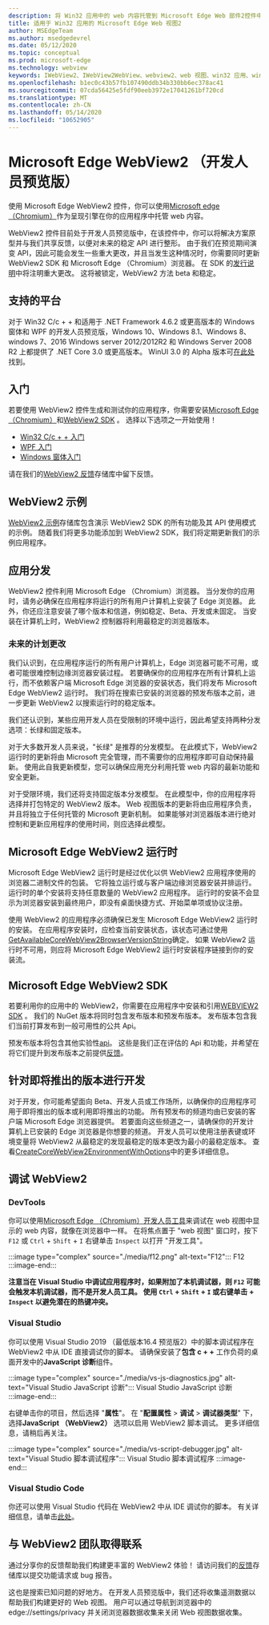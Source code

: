 ```yaml
---
description: 将 Win32 应用中的 web 内容托管到 Microsoft Edge Web 部件2控件中
title: 适用于 Win32 应用的 Microsoft Edge Web 视图2
author: MSEdgeTeam
ms.author: msedgedevrel
ms.date: 05/12/2020
ms.topic: conceptual
ms.prod: microsoft-edge
ms.technology: webview
keywords: IWebView2、IWebView2WebView、webview2、web 视图、win32 应用、win32、edge、ICoreWebView2、ICoreWebView2Controller、浏览器控件、边缘 html
ms.openlocfilehash: b1ec0c43b57fb107490ddb34b330bb6ec378ac41
ms.sourcegitcommit: 07cda56425e5fdf90eeb3972e17041261bf720cd
ms.translationtype: MT
ms.contentlocale: zh-CN
ms.lasthandoff: 05/14/2020
ms.locfileid: "10652905"
---
```

# Microsoft Edge WebView2 （开发人员预览版）

使用 Microsoft Edge WebView2 控件，你可以使用[Microsoft edge （Chromium）](https://www.microsoftedgeinsider.com/)作为呈现引擎在你的应用程序中托管 web 内容。

WebView2 控件目前处于开发人员预览版中，在该控件中，你可以将解决方案原型并与我们共享反馈，以便对未来的稳定 API 进行整形。 由于我们在预览期间演变 API，因此可能会发生一些重大更改，并且当发生这种情况时，你需要同时更新 WebView2 SDK 和 Microsoft Edge （Chromium）浏览器。 在 SDK 的[发行说明](./releasenotes.md)中将注明重大更改。 这将被锁定，WebView2 方法 beta 和稳定。

## 支持的平台

对于 Win32 C/c + + 和适用于 .NET Framework 4.6.2 或更高版本的 Windows 窗体和 WPF 的开发人员预览版，Windows 10、Windows 8.1、Windows 8、windows 7、2016 Windows server 2012/2012R2 和 Windows Server 2008 R2 上都提供了 .NET Core 3.0 或更高版本。 WinUI 3.0 的 Alpha 版本可[在此处](https://docs.microsoft.com/uwp/toolkits/winui3/)找到。

## 入门

若要使用 WebView2 控件生成和测试你的应用程序，你需要安装[Microsoft Edge （Chromium）](https://www.microsoftedgeinsider.com/download/)和[WebView2 SDK](https://aka.ms/webviewnuget) 。 选择以下选项之一开始使用！

* [Win32 C/c + + 入门](./gettingstarted/win32.md)
* [WPF 入门](./gettingstarted/wpf.md)
* [Windows 窗体入门](./gettingstarted/winforms.md)

请在我们的[WebView2 反馈](https://aka.ms/webviewfeedback)存储库中留下反馈。

## WebView2 示例

[WebView2 示例](https://github.com/MicrosoftEdge/WebView2Samples)存储库包含演示 WebView2 SDK 的所有功能及其 API 使用模式的示例。 随着我们将更多功能添加到 WebView2 SDK，我们将定期更新我们的示例应用程序。

## 应用分发

WebView2 控件利用 Microsoft Edge （Chromium）浏览器。 当分发你的应用时，请务必确保在应用程序将运行的所有用户计算机上安装了 Edge 浏览器。 此外，你还应注意安装了哪个版本和信道，例如稳定、Beta、开发或未固定。 当安装在计算机上时，WebView2 控制器将利用最稳定的浏览器版本。

### 未来的计划更改

我们认识到，在应用程序运行的所有用户计算机上，Edge 浏览器可能不可用，或者可能很难控制边缘浏览器安装过程。 若要确保你的应用程序在所有计算机上运行，而不依赖客户端 Microsoft Edge 浏览器的安装状态，我们将发布 Microsoft Edge WebView2 运行时。 我们将在搜索已安装的浏览器的预发布版本之前，进一步更新 WebView2 以搜索运行时的稳定版本。

我们还认识到，某些应用开发人员在受限制的环境中运行，因此希望支持两种分发选项：长绿和固定版本。

对于大多数开发人员来说，"长绿" 是推荐的分发模型。 在此模式下，WebView2 运行时的更新将由 Microsoft 完全管理，而不需要你的应用程序即可自动保持最新。 使用此自我更新模型，您可以确保应用充分利用托管 web 内容的最新功能和安全更新。

对于受限环境，我们还将支持固定版本分发模型。 在此模型中，你的应用程序将选择并打包特定的 WebView2 版本。 Web 视图版本的更新将由应用程序负责，并且将独立于任何托管的 Microsoft 更新机制。 如果能够对浏览器版本进行绝对控制和更新应用程序的使用时间，则应选择此模型。

## Microsoft Edge WebView2 运行时

Microsoft Edge WebView2 运行时是经过优化以供 WebView2 应用程序使用的浏览器二进制文件的包装。 它将独立运行或与客户端边缘浏览器安装并排运行。 运行时的单个安装将支持任意数量的 WebView2 应用程序。 运行时的安装不会显示为浏览器安装到最终用户，即没有桌面快捷方式、开始菜单项或协议注册。

使用 WebView2 的应用程序必须确保已发生 Microsoft Edge WebView2 运行时的安装。 在应用程序安装时，应检查当前安装状态，该状态可通过使用[GetAvailableCoreWebView2BrowserVersionString](./reference/win32/0-9-488/webview2-idl.md#getavailablecorewebview2browserversionstring)确定。 如果 WebView2 运行时不可用，则应将 Microsoft Edge WebView2 运行时安装程序链接到你的安装流。

## Microsoft Edge WebView2 SDK

若要利用你的应用中的 WebView2，你需要在应用程序中安装和引用[WEBVIEW2 SDK](https://aka.ms/webviewnuget) 。 我们的 NuGet 版本将同时包含发布版本和预发布版本。 发布版本包含我们当前打算发布到一般可用性的公共 Api。

预发布版本将包含其他实验性[api](./reference/win32/0-9-488-reference-webview2.md#experimental)。 这些是我们正在评估的 Api 和功能，并希望在将它们提升到发布版本之前提供[反馈](https://aka.ms/webviewfeedback)。

## 针对即将推出的版本进行开发

对于开发，你可能希望面向 Beta、开发人员或工作场所，以确保你的应用程序可用于即将推出的版本或利用即将推出的功能。 所有预发布的频道均由已安装的客户端 Microsoft Edge 浏览器提供。 若要面向这些频道之一，请确保你的开发计算机上已安装的 Edge 浏览器是你想要的频道。 开发人员可以使用注册表键或环境变量将 WebView2 从最稳定的发现最稳定的版本更改为最小的最稳定版本。 查看[CreateCoreWebView2EnvironmentWithOptions](./reference/win32/0-9-488/webview2-idl.md#createcorewebview2environmentwithoptions)中的更多详细信息。

## 调试 WebView2

### DevTools

你可以使用[Microsoft Edge （Chromium）开发人员工具](https://docs.microsoft.com/microsoft-edge/devtools-guide-chromium)来调试在 web 视图中显示的 web 内容，就像在浏览器中一样。 在将焦点置于 "web 视图" 窗口时，按下 `F12` 或 `Ctrl`  +  `Shift`  +  `I` 右键单击 `Inspect` 以打开 "开发工具"。

:::image type="complex" source="./media/f12.png" alt-text="F12":::
   F12
:::image-end:::  

<!--![F12](./media/f12.png)  -->  

**注意当在 Visual Studio 中调试应用程序时，如果附加了本机调试器，则 `F12` 可能会触发本机调试器，而不是开发人员工具。 使用 `Ctrl`  +  `Shift`  +  `I` 或右键单击 + `Inspect` 以避免潜在的热键冲突。**

### Visual Studio

你可以使用 Visual Studio 2019 （最低版本16.4 预览版2）中的脚本调试程序在 WebView2 中从 IDE 直接调试你的脚本。 请确保安装了**包含 c + +** 工作负荷的桌面开发中的**JavaScript 诊断**组件。

:::image type="complex" source="./media/vs-js-diagnostics.jpg" alt-text="Visual Studio JavaScript 诊断":::
   Visual Studio JavaScript 诊断
:::image-end:::  

<!--![vs-js-diagnostics](./media/vs-js-diagnostics.jpg)  -->  

右键单击你的项目，然后选择 "**属性**"。 在 "**配置属性**  >  **调试**  >  **调试器类型**" 下，选择**JavaScript （WebView2）** 选项以启用 WebView2 脚本调试。 更多详细信息，请稍后再关注。

:::image type="complex" source="./media/vs-script-debugger.jpg" alt-text="Visual Studio 脚本调试程序":::
   Visual Studio 脚本调试程序
:::image-end:::  

<!--![vs-script-debugger](./media/vs-script-debugger.jpg)  -->  

### Visual Studio Code

你还可以使用 Visual Studio 代码在 WebView2 中从 IDE 调试你的脚本。 有关详细信息，请单击[此处](https://github.com/microsoft/vscode-edge-debug2/blob/master/README.md#microsoft-edge-chromium-webview-applications)。

## 与 WebView2 团队取得联系  

通过分享你的反馈帮助我们构建更丰富的 WebView2 体验！ 请访问我们的[反馈](https://aka.ms/webviewfeedback)存储库以提交功能请求或 bug 报告。

这也是搜索已知问题的好地方。
在开发人员预览版中，我们还将收集遥测数据以帮助我们构建更好的 Web 视图。 用户可以通过导航到浏览器中的 edge://settings/privacy 并关闭浏览器数据收集来关闭 Web 视图数据收集。
